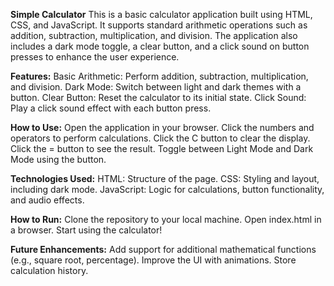 **Simple Calculator**
This is a basic calculator application built using HTML, CSS, and JavaScript. It supports standard arithmetic operations such as addition, subtraction, multiplication, and division. The application also includes a dark mode toggle, a clear button, and a click sound on button presses to enhance the user experience.

**Features:**
Basic Arithmetic: Perform addition, subtraction, multiplication, and division.
Dark Mode: Switch between light and dark themes with a button.
Clear Button: Reset the calculator to its initial state.
Click Sound: Play a click sound effect with each button press.

**How to Use:**
Open the application in your browser.
Click the numbers and operators to perform calculations.
Click the C button to clear the display.
Click the = button to see the result.
Toggle between Light Mode and Dark Mode using the button.

**Technologies Used:**
HTML: Structure of the page.
CSS: Styling and layout, including dark mode.
JavaScript: Logic for calculations, button functionality, and audio effects.

**How to Run:**
Clone the repository to your local machine.
Open index.html in a browser.
Start using the calculator!

**Future Enhancements:**
Add support for additional mathematical functions (e.g., square root, percentage).
Improve the UI with animations.
Store calculation history.
